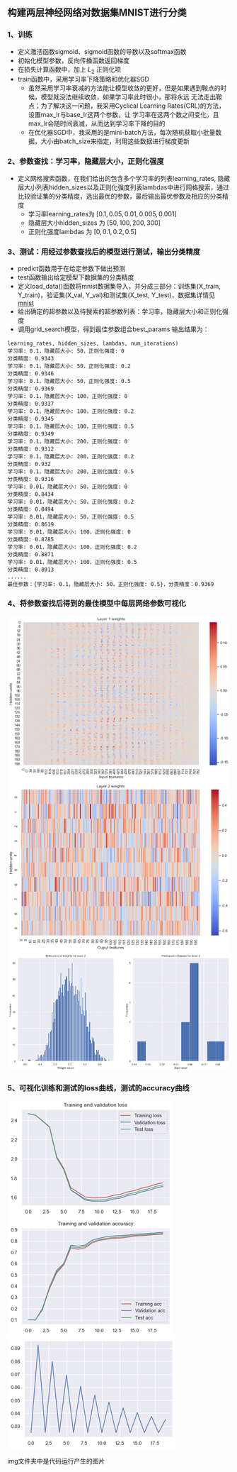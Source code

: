 ## 构建两层神经网络对数据集MNIST进行分类
### 1、训练
* 定义激活函数sigmoid、sigmoid函数的导数以及softmax函数
* 初始化模型参数，反向传播函数返回梯度
* 在损失计算函数中，加上 $L_2$ 正则化项 
* train函数中，采用学习率下降策略和优化器SGD
  * 虽然采用学习率衰减的方法能让模型收敛的更好，但是如果遇到鞍点的时候，模型就没法继续收敛，如果学习率此时很小，那将永远    无法走出鞍点；为了解决这一问题，我采用Cyclical Learning Rates(CRL)的方法，设置max_lr与base_lr这两个参数，让      学习率在这两个数之间变化，且max_lr会随时间衰减，从而达到学习率下降的目的
  * 在优化器SGD中，我采用的是mini-batch方法，每次随机获取小批量数据，大小由batch_size来指定，利用这些数据进行梯度更新

### 2、参数查找：学习率，隐藏层大小，正则化强度
* 定义网格搜索函数，在我们给出的包含多个学习率的列表learning_rates, 隐藏层大小列表hidden_sizes以及正则化强度列表lambdas中进行网格搜索，通过比较验证集的分类精度，选出最优的参数，最后输出最优参数及相应的分类精度
  * 学习率learning_rates为 $[ 0.1, 0.05, 0.01, 0.005, 0.001 ]$
  * 隐藏层大小hidden_sizes 为 $[ 50, 100, 200, 300 ]$
  * 正则化强度lambdas 为 $[ 0, 0.1, 0.2, 0.5 ]$

### 3、测试：用经过参数查找后的模型进行测试，输出分类精度
* predict函数用于在给定参数下做出预测
* test函数输出给定模型下数据集的分类精度
* 定义load_data()函数将mnist数据集导入，并分成三部分：训练集(X_train, Y_train)，验证集(X_val, Y_val)和测试集(X_test, Y_test)，数据集详情见[mnist](http://yann.lecun.com/exdb/mnist/)
* 给出确定的超参数以及待搜索的超参数列表：学习率，隐藏层大小和正则化强度
* 调用grid_search模型，得到最佳参数组合best_params
输出结果为：
```
learning_rates, hidden_sizes, lambdas, num_iterations)
学习率: 0.1，隐藏层大小: 50，正则化强度: 0
分类精度: 0.9343
学习率: 0.1，隐藏层大小: 50，正则化强度: 0.2
分类精度: 0.9346
学习率: 0.1，隐藏层大小: 50，正则化强度: 0.5
分类精度: 0.9369
学习率: 0.1，隐藏层大小: 100，正则化强度: 0
分类精度: 0.9337
学习率: 0.1，隐藏层大小: 100，正则化强度: 0.2
分类精度: 0.9345
学习率: 0.1，隐藏层大小: 100，正则化强度: 0.5
分类精度: 0.9349
学习率: 0.1，隐藏层大小: 200，正则化强度: 0
分类精度: 0.9312
学习率: 0.1，隐藏层大小: 200，正则化强度: 0.2
分类精度: 0.932
学习率: 0.1，隐藏层大小: 200，正则化强度: 0.5
分类精度: 0.9316
学习率: 0.01，隐藏层大小: 50，正则化强度: 0
分类精度: 0.8434
学习率: 0.01，隐藏层大小: 50，正则化强度: 0.2
分类精度: 0.8494
学习率: 0.01，隐藏层大小: 50，正则化强度: 0.5
分类精度: 0.8619
学习率: 0.01，隐藏层大小: 100，正则化强度: 0
分类精度: 0.8785
学习率: 0.01，隐藏层大小: 100，正则化强度: 0.2
分类精度: 0.8871
学习率: 0.01，隐藏层大小: 100，正则化强度: 0.5
分类精度: 0.8913
......
最佳参数：{学习率: 0.1，隐藏层大小: 50，正则化强度: 0.5}，分类精度：0.9369
```
### 4、将参数查找后得到的最佳模型中每层网络参数可视化
![W1](https://github.com/Janizhang/NN-task01/blob/main/img/L1.W.png)
![W2](https://github.com/Janizhang/NN-task01/blob/main/img/L2.W.png)
![b1,b2](https://github.com/Janizhang/NN-task01/blob/main/img/Biases.png)
### 5、可视化训练和测试的loss曲线，测试的accuracy曲线
![loss](https://github.com/Janizhang/NN-task01/blob/main/img/loss.png)
![acc](https://github.com/Janizhang/NN-task01/blob/main/img/acc.png)
![lr](https://github.com/Janizhang/NN-task01/blob/main/img/lr.png)

img文件夹中是代码运行产生的图片

